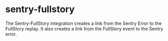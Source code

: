 # sentry-fullstory
The Sentry-FullStory integration creates a link from the Sentry Error to the FullStory replay. It also creates a link from the FullStory event to the Sentry error.
